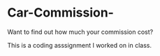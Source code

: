 # Car-Commission-
Want to find out how much your commission cost?

This is a coding asssignment I worked on in class.
